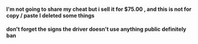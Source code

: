 #### I'm not going to share my cheat but i sell it for $75.00 , and this is not for copy / paste I deleted some things
#### don't forget the signs the driver doesn't use anything public definitely ban
